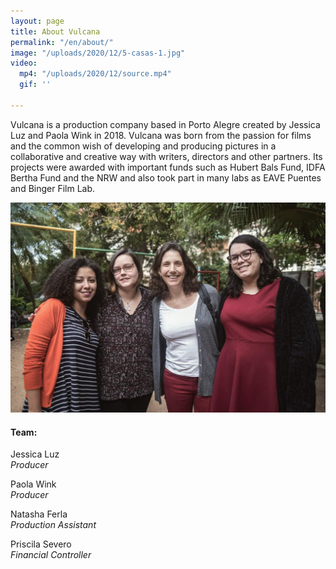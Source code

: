 ```yaml
---
layout: page
title: About Vulcana
permalink: "/en/about/"
image: "/uploads/2020/12/5-casas-1.jpg"
video:
  mp4: "/uploads/2020/12/source.mp4"
  gif: ''

---
```

Vulcana is a production company based in Porto Alegre created by Jessica Luz and Paola Wink in 2018. Vulcana was born from the passion for films and the common wish of developing and producing pictures in a collaborative and creative way with writers, directors and other partners. Its projects were awarded with important funds such as Hubert Bals Fund, IDFA Bertha Fund and the NRW and also took part in many labs as EAVE Puentes and Binger Film Lab.

![Image of the team](/uploads/2021/05/whatsapp-image-2021-04-29-at-10-40-39.jpeg)

<div class="team-info" markdown="1">

#### Team:

Jessica Luz  
_Producer_

Paola Wink  
_Producer_

Natasha Ferla  
_Production Assistant_

Priscila Severo  
_Financial Controller_
</div>
